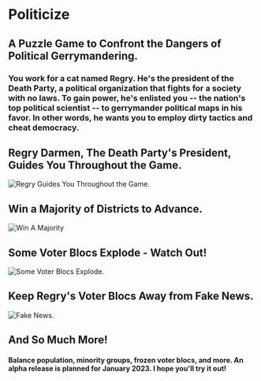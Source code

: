 # Politicize
 
## A Puzzle Game to Confront the Dangers of Political Gerrymandering.

### You work for a cat named Regry. He's the president of the Death Party, a political organization that fights for a society with no laws. To gain power, he's enlisted you -- the nation's top political scientist -- to gerrymander political maps in his favor. In other words, he wants you to employ dirty tactics and cheat democracy.


## Regry Darmen, The Death Party's President, Guides You Throughout the Game.


![Regry Guides You Throughout the Game.](https://user-images.githubusercontent.com/92184485/185762039-ca3a28fa-2259-48db-9dff-5f6eaf3f602b.gif)


## Win a Majority of Districts to Advance.


![Win A Majority](https://user-images.githubusercontent.com/92184485/185762696-5070c379-234e-4584-a5a4-bba1ce656e6b.gif)


## Some Voter Blocs Explode - Watch Out!


![Some Voter Blocs Explode.](https://user-images.githubusercontent.com/92184485/185762233-4a87a0b6-8d1e-4336-80b7-2b5e930b26db.gif)


## Keep Regry's Voter Blocs Away from Fake News.


![Fake News.](https://user-images.githubusercontent.com/92184485/185762496-abb5ab5e-bb02-4734-9c2d-ba9e76673b6d.gif)


## And So Much More!

#### Balance population, minority groups, frozen voter blocs, and more. An alpha release is planned for January 2023. I hope you'll try it out!
